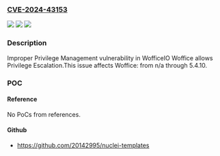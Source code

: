 ### [CVE-2024-43153](https://cve.mitre.org/cgi-bin/cvename.cgi?name=CVE-2024-43153)
![](https://img.shields.io/static/v1?label=Product&message=Woffice&color=blue)
![](https://img.shields.io/static/v1?label=Version&message=n%2Fa&color=blue)
![](https://img.shields.io/static/v1?label=Vulnerability&message=CWE-269%20Improper%20Privilege%20Management&color=brighgreen)

### Description

Improper Privilege Management vulnerability in WofficeIO Woffice allows Privilege Escalation.This issue affects Woffice: from n/a through 5.4.10.

### POC

#### Reference
No PoCs from references.

#### Github
- https://github.com/20142995/nuclei-templates

